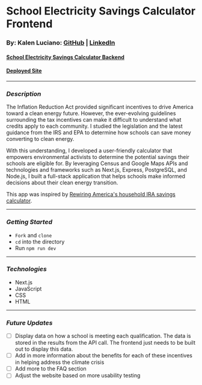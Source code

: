 # School Electricity Savings Calculator Frontend

### By: Kalen Luciano: [GitHub](https://github.com/kalenluciano) | [LinkedIn](https://www.linkedin.com/in/kalenluciano/)

#### [School Electricity Savings Calculator Backend](https://github.com/kalenluciano/school-electricity-savings-backend)

#### [Deployed Site](https://school-electricity-savings.herokuapp.com/)

---

### **_Description_**

The Inflation Reduction Act provided significant incentives to drive America toward a clean energy future. However, the ever-evolving guidelines surrounding the tax incentives can make it difficult to understand what credits apply to each community. I studied the legislation and the latest guidance from the IRS and EPA to determine how schools can save money converting to clean energy.

With this understanding, I developed a user-friendly calculator that empowers environmental activists to determine the potential savings their schools are eligible for. By leveraging Census and Google Maps APIs and technologies and frameworks such as Next.js, Express, PostgreSQL, and Node.js, I built a full-stack application that helps schools make informed decisions about their clean energy transition.

This app was inspired by [Rewiring America's household IRA savings calculator](https://www.rewiringamerica.org/app/ira-calculator).

---

### **_Getting Started_**

- `Fork` and `clone`
- `cd` into the directory
- Run `npm run dev`

---

### **_Technologies_**

- Next.js
- JavaScript
- CSS
- HTML

---

### **_Future Updates_**

- [ ] Display data on how a school is meeting each qualification. The data is stored in the results from the API call. The frontend just needs to be built out to display this data.
- [ ] Add in more information about the benefits for each of these incentives in helping address the climate crisis
- [ ] Add more to the FAQ section
- [ ] Adjust the website based on more usability testing
